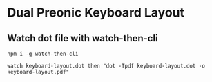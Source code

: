 # Dual Preonic Keyboard Layout

## Watch dot file with watch-then-cli

`npm i -g watch-then-cli`

`watch keyboard-layout.dot then "dot -Tpdf keyboard-layout.dot -o keyboard-layout.pdf"`
